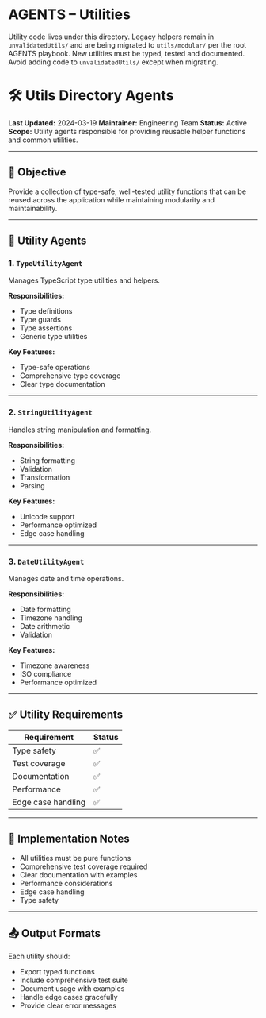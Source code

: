 
# AGENTS – Utilities

Utility code lives under this directory. Legacy helpers remain in `unvalidatedUtils/` and are being migrated to `utils/modular/` per the root AGENTS playbook. New utilities must be typed, tested and documented. Avoid adding code to `unvalidatedUtils/` except when migrating.

# 🛠️ Utils Directory Agents

**Last Updated:** 2024-03-19
**Maintainer:** Engineering Team
**Status:** Active
**Scope:** Utility agents responsible for providing reusable helper functions and common utilities.

---

## 🎯 Objective

Provide a collection of type-safe, well-tested utility functions that can be reused across the application while maintaining modularity and maintainability.

---

## 🤖 Utility Agents

### 1. `TypeUtilityAgent`

Manages TypeScript type utilities and helpers.

**Responsibilities:**
- Type definitions
- Type guards
- Type assertions
- Generic type utilities

**Key Features:**
- Type-safe operations
- Comprehensive type coverage
- Clear type documentation

---

### 2. `StringUtilityAgent`

Handles string manipulation and formatting.

**Responsibilities:**
- String formatting
- Validation
- Transformation
- Parsing

**Key Features:**
- Unicode support
- Performance optimized
- Edge case handling

---

### 3. `DateUtilityAgent`

Manages date and time operations.

**Responsibilities:**
- Date formatting
- Timezone handling
- Date arithmetic
- Validation

**Key Features:**
- Timezone awareness
- ISO compliance
- Performance optimized

---

## ✅ Utility Requirements

| Requirement | Status |
|------------|--------|
| Type safety | ✅ |
| Test coverage | ✅ |
| Documentation | ✅ |
| Performance | ✅ |
| Edge case handling | ✅ |

---

## 🔧 Implementation Notes

- All utilities must be pure functions
- Comprehensive test coverage required
- Clear documentation with examples
- Performance considerations
- Edge case handling
- Type safety

---

## 📤 Output Formats

Each utility should:
- Export typed functions
- Include comprehensive test suite
- Document usage with examples
- Handle edge cases gracefully
- Provide clear error messages 
